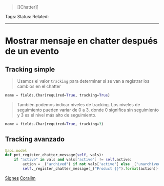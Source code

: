 > [[Chatter]]

Tags: 
Status: 
Related: 

___

# Mostrar mensaje en chatter después de un evento

## Tracking simple

> Usamos el valor `tracking` para determinar si se van a registrar los cambios en el chatter
```python
name = fields.Char(required=True, tracking=True)
```
> También podemos indicar niveles de tracking. Los niveles de seguimiento pueden variar de 0 a 3, donde 0 significa sin seguimiento y 3 es el nivel más alto de seguimiento.
```python
name = fields.Char(required=True, tracking=3)
```

## Tracking avanzado

```python
@api.model
def pnt_register_chatter_message(self, vals):
	if "active" in vals and vals['active'] != self.active:
		action = _("archived") if not vals['active'] else _("unarchived")
		self._register_chatter_message(_("Product {}").format(action))
```

[Signes](https://github.com/puntsistemes/ajsignes_odoo/pull/19)
[Coralim](https://github.com/puntsistemes/coralim_odoo/commit/fabb972a7251d12ca21a704a4914ce97e0fb8796)
